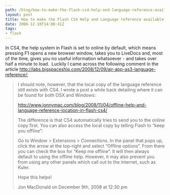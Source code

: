 ```yaml
---
path: /blog/how-to-make-the-flash-cs4-help-and-language-reference-available-offline/
layout: post
title: How to make the Flash CS4 Help and Language reference available offline.
date: 2008-12-10T14:00:41Z
tags:
- flash
---
```


In CS4, the help system in Flash is set to online by default, which means pressing F1 opens a new browser window, takes you to LiveDocs and, most of the time, gives you no useful information whatsoever - and takes over half a minute to load.  Luckily I came across the following comment in the article <a href="http://labs.bigspaceship.com/2008/12/09/air-app-as3-language-reference/">http://labs.bigspaceship.com/2008/12/09/air-app-as3-language-reference/</a>;
<blockquote>I should note, however, that the local copy of the language reference still exists with CS4. I wrote a post a while back detailing where it can be found for both OSX and Windows:

<a href="http://www.jonnymac.com/blog/2008/11/04/offline-help-and-language-reference-location-in-flash-cs4/" target="_blank">http://www.jonnymac.com/blog/2008/11/04/offline-help-and-language-reference-location-in-flash-cs4/</a>

The difference is that CS4 automatically tries to send you to the online copy first. You can also access the local copy by telling Flash to “keep you offline”:

Go to Window &gt; Extensions &gt; Connections. In the panel that pops up, click the arrow at the top-right and select “Offline options”. From there you can check the box for “Keep me offline”. It will then always default to using the offline help. However, it may also prevent you from using any other panels which call out to the internet, such as Kuler.

Hope this helps!

Jon MacDonald on December 9th, 2008 at 12:30 pm</blockquote>